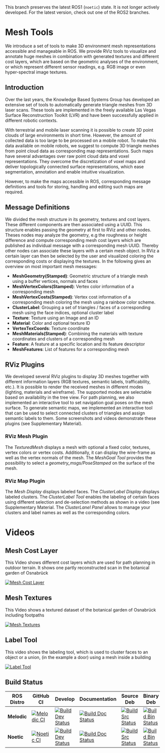 This branch preserves the latest ROS1 (`noetic`) state.
It is not longer actively developed.
For the latest version, check out one of the ROS2 branches.

# Mesh Tools

We introduce a set of tools to make 3D environment mesh representations
accessible and manageable in ROS. We provide RViz tools to visualize and 
annotate huge meshes in combination with generated textures and different 
cost layers, which are based on the geometric analyses of the environment, 
or which represent different sensor readings, e.g. RGB image or even 
hyper-spectral image textures.
 
## Introduction

Over the last years, the Knowledge Based Systems Group has developed
an extensive set of tools to automatically generate triangle meshes
from 3D laser scans. These tools are implemented in the
freely available Las Vegas Surface Reconstruction Toolkit
(LVR) and have been successfully applied in different
robotic contexts.

With terrestrial and mobile laser scanning it is possible to create 3D
point clouds of large environments in short time. However, the amount
of collected data is too large to be processed on a mobile robot. To
make this data available on mobile robots, we suggest to compute 3D
triangle meshes from point cloud data as corresponding map
representations. Such maps have several advantages
over raw point cloud data and voxel representations. They overcome the
discretization of voxel maps and deliver topologically connected
surface representations, which ease segmentation, annotation and enable intuitive visualization.

However, to make the maps accessible in ROS, corresponding message
definitions and tools for storing, handling and editing such maps are
required.

## Message Definitions

We divided the mesh structure in its geometry, textures and cost layers. These different components are then associated using a UUID. This structure enables passing the geometry at first to RViz and other nodes. Theses nodes may analyze the geometry, e.g the roughness or height difference and compute corresponding mesh cost layers which are published as individual message with a corresponding mesh UUID. Thereby other nodes can associate these layers with a certain mesh object. In RViz a certain layer can then be selected by the user and visualized coloring the corresponding costs or displaying the textures. In the following gives an overview on most important mesh messages:

+ **MeshGeometry(Stamped)**:  Geometric structure of a triangle mesh using a buffer vertices, normals and faces
+ **MeshVertexColors(Stamped)**:  Vertex color information of a corresponding mesh
+ **MeshVertexCosts(Stamped)**:  Vertex cost information of a corresponding mesh coloring the mesh using a rainbow color scheme.
+ **ClusterLabel**:  Grouping a set of triangles / faces of a corresponding mesh using the face indices, optional cluster label
+ **Texture**: Texture using an Image and an ID
+ **Material**: Color and optional texture ID
+ **VertexTexCoords**: Texture coordinate
+ **MeshMaterials(Stamped)**: Combining the materials with texture coordinates and clusters of a corresponding mesh
+ **Feature**: A feature at a specific location and its feature descriptor
+ **MeshFeatures**: List of features for a corresponding mesh

## RViz Plugins

We developed several RViz plugins to display 3D meshes together
with different information layers (RGB textures, semantic labels,
trafficability, etc.). It is possible to render the received meshes in
different modes (lighting, materials and wireframe). The supported
modes are selectable based on availability in the tree view. For path
planning, we also implemented an interactive tool to set navigation
goal poses on the mesh surface. To generate semantic maps, we implemented an
interactive tool that can be used to select connected clusters of
triangles and assign semantic labels to them. Some screenshots and videos demonstrate these plugins (see Supplementary Material).

### RViz Mesh Plugin
The *TexturedMesh* displays a mesh with optional a fixed color, textures, vertex colors or vertex costs. Additionally, it can display the wire-frame as well as the vertex normals of the mesh. The *MeshGoal Tool* provides the possibility to select a *geometry_msgs/PoseStamped* on the surface of the mesh. 

### RViz Map Plugin
The *Mesh Display* displays labeled faces. The *ClusterLabel Display* displays labeled clusters. The *ClusterLabel Tool* enables the labeling of certain faces using different selection and de-selection methods as shown in a video (see Supplementary Material. The *ClusterLanel Panel* allows to manage your clusters and label names as well as the corresponding colors.

# Videos

## Mesh Cost Layer
This Video shows different cost layers which are used for path planning in outdoor terrain. It shows one partly reconstructed scan in the botanical garden of Osnabrück

[![Mesh Cost Layer](http://img.youtube.com/vi/Ac1YLn88QGk/0.jpg)](http://www.youtube.com/watch?v=Ac1YLn88QGk)

## Mesh Textures
This Video shows a textured dataset of the botanical garden of Osnabrück including footpaths

[![Mesh Textures](http://img.youtube.com/vi/CF-WdXwx_zo/0.jpg)](http://www.youtube.com/watch?v=CF-WdXwx_zo)

## Label Tool
This video shows the labeling tool, which is used to cluster faces to an object or a union, (in the example a door) using a mesh inside a building

[![Label Tool](http://img.youtube.com/vi/3IV2yo0D_CU/0.jpg)](http://www.youtube.com/watch?v=3IV2yo0D_CU)

## Build Status

| ROS Distro  | GitHub CI | Develop | Documentation | Source Deb | Binary Deb |
|-------------|-----------|---------|---------------|------------|------------|
| **Melodic** | [![Melodic CI](https://github.com/uos/mesh_tools/workflows/Melodic%20CI/badge.svg)](https://github.com/uos/mesh_tools/actions?query=workflow%3A%22Melodic+CI%22) | [![Build Dev Status](http://build.ros.org/buildStatus/icon?job=Mdev__mesh_tools__ubuntu_bionic_amd64)](http://build.ros.org/job/Mdev__mesh_tools__ubuntu_bionic_amd64) | [![Build Doc Status](http://build.ros.org/buildStatus/icon?job=Mdoc__mesh_tools__ubuntu_bionic_amd64)](http://build.ros.org/job/Mdoc__mesh_tools__ubuntu_bionic_amd64) | [![Build Src Status](http://build.ros.org/buildStatus/icon?job=Msrc_uB__mesh_tools__ubuntu_bionic__source)](http://build.ros.org/job/Msrc_uB__mesh_tools__ubuntu_bionic__source) | [![Build Bin Status](http://build.ros.org/buildStatus/icon?job=Mbin_uB64__mesh_tools__ubuntu_bionic_amd64__binary)](http://build.ros.org/job/Mbin_uB64__mesh_tools__ubuntu_bionic_amd64__binary) |
| **Noetic**  | [![Noetic CI](https://github.com/uos/mesh_tools/workflows/Noetic%20CI/badge.svg)](https://github.com/uos/mesh_tools/actions?query=workflow%3A%22Noetic+CI%22) | [![Build Dev Status](http://build.ros.org/buildStatus/icon?job=Ndev__mesh_tools__ubuntu_focal_amd64)](http://build.ros.org/job/Ndev__mesh_tools__ubuntu_focal_amd64) | [![Build Doc Status](http://build.ros.org/buildStatus/icon?job=Ndoc__mesh_tools__ubuntu_focal_amd64)](http://build.ros.org/job/Ndoc__mesh_tools__ubuntu_focal_amd64) | [![Build Src Status](http://build.ros.org/buildStatus/icon?job=Nsrc_uF__mesh_tools__ubuntu_focal__source)](http://build.ros.org/job/Nsrc_uF__mesh_tools__ubuntu_focal__source) | [![Build Bin Status](http://build.ros.org/buildStatus/icon?job=Nbin_uF64__mesh_tools__ubuntu_focal_amd64__binary)](http://build.ros.org/job/Nbin_uF64__mesh_tools__ubuntu_focal_amd64__binary) | 
